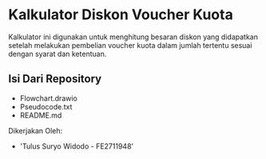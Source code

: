 # Kalkulator Diskon Voucher Kuota

Kalkulator ini digunakan untuk menghitung besaran diskon yang didapatkan setelah melakukan pembelian voucher kuota dalam jumlah tertentu sesuai dengan syarat dan ketentuan.

## Isi Dari Repository
- Flowchart.drawio
- Pseudocode.txt
- README.md

Dikerjakan Oleh:
- 'Tulus Suryo Widodo - FE2711948'